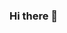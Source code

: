 ### Hi there 👋

<!--
**srbmaury/srbmaury** is a ✨ _special_ ✨ repository because its `README.md` (this file) appears on your GitHub profile.

Here are some ideas to get you started:
- 👋 Hi, I'm Saurabh
- 🔭 I’m currently working on web development
- 🌱 Currently in IIT BHU
-->
